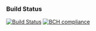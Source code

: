 ### Build Status 
[![Build Status](https://travis-ci.com/Remi-Guijarro/CI-ENSIIE.png)](https://travis-ci.com/Remi-Guijarro/CI-ENSIIE)
[![BCH compliance](https://bettercodehub.com/edge/badge/Remi-Guijarro/CI-ENSIIE?branch=master)](https://bettercodehub.com/)